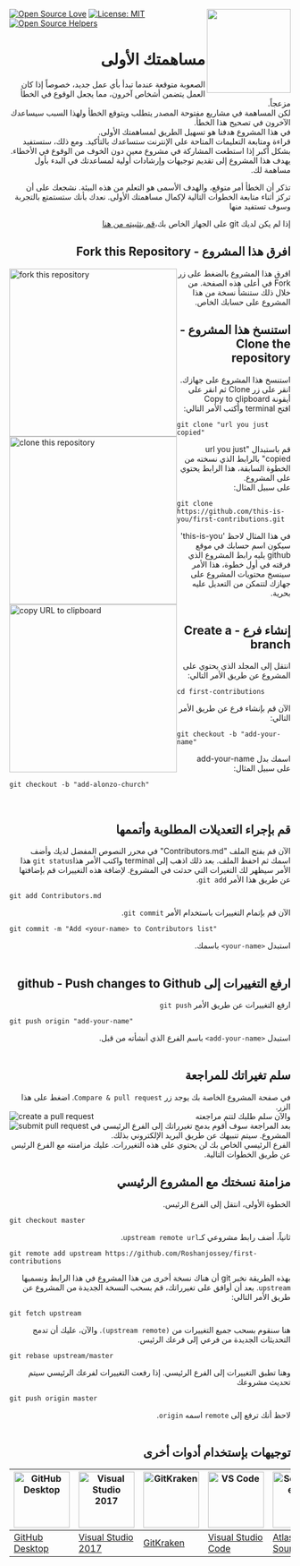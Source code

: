[![Open Source Love](https://badges.frapsoft.com/os/v1/open-source.svg?v=103)](https://github.com/ellerbrock/open-source-badges/)
[<img align="right" width="150" src="https://firstcontributions.github.io/assets/Readme/join-slack-team.png">](https://join.slack.com/t/firstcontributors/shared_invite/zt-1hg51qkgm-Xc7HxhsiPYNN3ofX2_I8FA)
[![License: MIT](https://img.shields.io/badge/License-MIT-green.svg)](https://opensource.org/licenses/MIT)
[![Open Source Helpers](https://www.codetriage.com/roshanjossey/first-contributions/badges/users.svg)](https://www.codetriage.com/roshanjossey/first-contributions)

# <div dir="rtl">مساهمتك الأولى</div>

<div dir="rtl">
الصعوبة متوقعة عندما تبدأ بأي عمل جديد، خصوصاً إذا كان العمل يتضمن أشخاص آخرون، مما يجعل الوقوع في الخطأ مزعجاً.
<br>
لكن المساهمة في مشاريع مفتوحة المصدر يتطلب ويتوقع الخطأ ولهذا السبب سيساعدك الآخرون في تصحيح هذا الخطأ.
<br>
في هذا المشروع هدفنا هو تسهيل الطريق لمساهمتك الأولى.
</div>

<div dir="rtl">
قراءة ومتابعة التعليمات المتاحة على الإنترنت ستساعدك بالتأكيد. ومع ذلك، ستستفيد بشكل أكبر إذا استطعت المشاركة في مشروع معين دون الخوف من الوقوع في الأخطاء. يهدف هذا المشروع إلى تقديم توجيهات وإرشادات أولية لمساعدتك في البدء بأول مساهمة لك.

تذكر أن الخطأ أمر متوقع، والهدف الأسمى هو التعلم من هذه البيئة. نشجعك على أن تركز أثناء متابعة الخطوات التالية لإكمال مساهمتك الأولى. نعدك بأنك ستستمتع بالتجربة وسوف تستفيد منها

</div>

<div dir="rtl">
إذا لم يكن لديك git على الجهاز الخاص بك،<a href="https://help.github.com/articles/set-up-git/">قم بتثبيته من هنا</a>
</div>

## <div dir="rtl"> افرق هذا المشروع - Fork this Repository </div>

<img style="float: left;" width="300" src="https://firstcontributions.github.io/assets/Readme/fork.png" alt="fork this repository" />
<div dir="rtl">
افرق هذا المشروع بالضغط على زر Fork في أعلى هذه الصفحة.
من خلال ذلك ستنشأ نسخة من هذا المشروع على حسابك الخاص.
</div>

## <div dir="rtl"> استنسخ هذا المشروع - Clone the repository </div>

<img style="float: left;" width="300" src="https://firstcontributions.github.io/assets/Readme/clone.png" alt="clone this repository" />

<div dir="rtl">
استنسخ هذا المشروع على جهازك.
انقر على زر Clone ثم انقر على أيقونة Copy to clipboard
</div>
<img style="float: left;" width="300" src="https://firstcontributions.github.io/assets/Readme/copy-to-clipboard.png" alt="copy URL to clipboard" />
<div dir="rtl">
افتح terminal وأُكتب الأمر التالي:
</div>

```
git clone "url you just copied"
```

<div dir="rtl">قم باستبدال "url you just copied" بالرابط الذي نسخته من الخطوة السابقة، هذا الرابط يحتوي على المشروع.</div>

<div dir="rtl">على سبيل المثال:</div>

```
git clone https://github.com/this-is-you/first-contributions.git
```

<div dir="rtl">
في هذا المثال لاحظ 'this-is-you' سيكون اسم حسابك في موقع github يليه رابط المشروع الذي فرقته في أول خطوة، هذا الأمر سينسخ محتويات المشروع على جهازك لتتمكن من التعديل عليه بحرية.
</div>
<br>

## <div dir="rtl"> إنشاء فرع - Create a branch </div>

<div dir="rtl"> انتقل إلى المجلد الذي يحتوي على المشروع عن طريق الأمر التالي: </div>

```
cd first-contributions
```

<div dir="rtl"> الآن قم بإنشاء فرع عن طريق الأمر التالي: </div>

```
git checkout -b "add-your-name"
```

<div dir="rtl">اسمك بدل add-your-name</div>

<div dir="rtl">على سبيل المثال:</div>

```
git checkout -b "add-alonzo-church"
```

<br>

## <div dir="rtl">قم بإجراء التعديلات المطلوبة وأتممها</div></h2>

<div dir="rtl">
الآن قم بفتح الملف "Contributors.md" في محرر النصوص المفضل لديك وأضف اسمك ثم احفظ الملف.
بعد ذلك اذهب إلى terminal واكتب الأمر هذا<code>git status</code> هذا الأمر سيظهر لك التغيرات التي حدثت في المشروع.
لإضافة هذه التغييرات قم بإضافتها عن طريق هذا الأمر <code>git add</code>.
</div>

```
git add Contributors.md
```

<div dir="rtl">الآن قم بإتمام التغييرات باستخدام الأمر <code>git commit</code>.</div>

```
git commit -m "Add <your-name> to Contributors list"
```

<div dir="rtl"> استبدل <code>&#60;your-name&#62;</code> باسمك. </div>
<br>

## <div dir="rtl"> ارفع التغييرات إلى github - Push changes to Github </div>

<div dir="rtl">ارفع التغييرات عن طريق الأمر <code>git push</code></div>

```
git push origin "add-your-name"
```

<div dir="rtl">استبدل <code>&#60;add-your-name&#62;</code> باسم الفرع الذي أنشأته من قبل.</div>

<br>
<h2 id="سلم-تغيراتك-للمراجعة"><a name="سلم-تغيراتك-للمراجعة" href="#سلم-تغيراتك-للمراجعة"></a><div dir="rtl">سلم تغيراتك للمراجعة</div></h2>

<div dir="rtl">في صفحة المشروع الخاصة بك يوجد زر <code>Compare &amp; pull request</code>. اضغط على هذا الزر.</div>

<img style="float: left;" src="https://firstcontributions.github.io/assets/Readme/compare-and-pull.png" alt="create a pull request" />

<div dir="rtl">والآن سلم طلبك لتتم مراجعته </div>

<img style="float: left;" src="https://firstcontributions.github.io/assets/Readme/submit-pull-request.png" alt="submit pull request" />

<div dir="rtl">بعد المراجعة سوف أقوم بدمج تغيرراتك إلى الفرع الرئيسي في المشروع. سيتم تنبيهك عن طريق البريد الإلكتروني بذلك.</div>

<div dir="rtl">الفرع الرئيسي الخاص بك لن يحتوي على هذه التغيررات. عليك مزامنته مع الفرع الرئيس عن طريق الخطوات التالية.</div>

## <div dir="rtl">مزامنة نسختك مع المشروع الرئيسي</div>

 <div dir="rtl">الخطوة الأولى، انتقل إلى الفرع الرئيس.</div>

```
git checkout master
```

 <div dir="rtl">ثانياً، أضف رابط مشروعي كـ<code>upstream remote url</code>.</div>

```
git remote add upstream https://github.com/Roshanjossey/first-contributions
```

<div dir="rtl">بهذه الطريقة نخبر git أن هناك نسخة أخرى من هذا المشروع في هذا الرابط ونسميها <code>upstream</code>.
بعد أن أوافق على تغيرراتك، قم بسحب النسخة الجديدة من المشروع عن طريق الأمر التالي:
</div>

```
git fetch upstream
```

<div dir="rtl">هنا سنقوم بسحب جميع التغييرات من <code>(upstream remote)</code>. والآن، عليك أن تدمج التحديثات الجديدة من فرعي إلى فرعك الرئيس.</div>

```
git rebase upstream/master
```

<div dir="rtl">وهنا تطبق التغييرات إلى الفرع الرئيسي. إذا رفعت التغييرات لفرعك الرئيسي سيتم تحديث مشروعك</div>

```
git push origin master
```

<div dir="rtl">لاحظ أنك ترفع إلى <code>remote</code> اسمه <code>origin</code>.</div>
<br>

## <div dir="rtl">توجيهات بإستخدام أدوات أخرى</div>

| <a href="../gui-tool-tutorials/github-desktop-tutorial.md"><img alt="GitHub Desktop" src="https://desktop.github.com/images/desktop-icon.svg" width="100"></a> | <a href="../gui-tool-tutorials/github-windows-vs2017-tutorial.md"><img alt="Visual Studio 2017" src="https://upload.wikimedia.org/wikipedia/commons/c/cd/Visual_Studio_2017_Logo.svg" width="100"></a> | <a href="../gui-tool-tutorials/gitkraken-tutorial.md"><img alt="GitKraken" src="https://firstcontributions.github.io/assets/gui-tool-tutorials/gitkraken-tutorial/gk-icon.png" width="100"></a> | <a href="../gui-tool-tutorials/github-windows-vs-code-tutorial.md"><img alt="VS Code" src="https://upload.wikimedia.org/wikipedia/commons/1/1c/Visual_Studio_Code_1.35_icon.png" width=100></a> | <a href="../gui-tool-tutorials/sourcetree-macos-tutorial.md"><img alt="Sourcetree App" src="https://wac-cdn.atlassian.com/dam/jcr:81b15cde-be2e-4f4a-8af7-9436f4a1b431/Sourcetree-icon-blue.svg" width=100></a> | <a href="../gui-tool-tutorials/github-windows-intellij-tutorial.md"><img alt="IntelliJ IDEA" src="https://upload.wikimedia.org/wikipedia/commons/thumb/9/9c/IntelliJ_IDEA_Icon.svg/512px-IntelliJ_IDEA_Icon.svg.png" width=100></a> |
| -------------------------------------------------------------------------------------------------------------------------------------------------------------- | ------------------------------------------------------------------------------------------------------------------------------------------------------------------------------------------------------ | ----------------------------------------------------------------------------------------------------------------------------------------------------------------------------------------------- | ----------------------------------------------------------------------------------------------------------------------------------------------------------------------------------------------- | --------------------------------------------------------------------------------------------------------------------------------------------------------------------------------------------------------------- | ----------------------------------------------------------------------------------------------------------------------------------------------------------------------------------------------------------------------------------- |
| [GitHub Desktop](../gui-tool-tutorials/github-desktop-tutorial.md)                                                                                             | [Visual Studio 2017](../gui-tool-tutorials/github-windows-vs2017-tutorial.md)                                                                                                                          | [GitKraken](../gui-tool-tutorials/gitkraken-tutorial.md)                                                                                                                                        | [Visual Studio Code](../gui-tool-tutorials/github-windows-vs-code-tutorial.md)                                                                                                                  | [Atlassian Sourcetree](../gui-tool-tutorials/sourcetree-macos-tutorial.md)                                                                                                                                      | [IntelliJ IDEA](../gui-tool-tutorials/github-windows-intellij-tutorial.md)                                                                                                                                                          |
